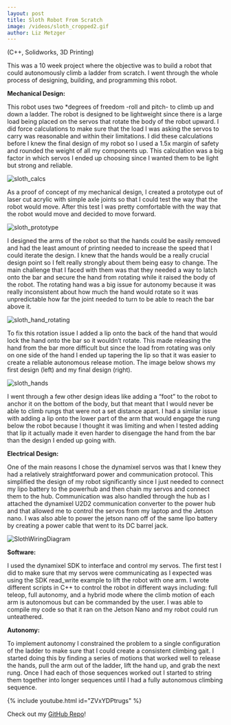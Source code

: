 ```yaml
--- 
layout: post
title: Sloth Robot From Scratch
image: /videos/sloth_cropped2.gif
author: Liz Metzger
---
```


(C++, Solidworks, 3D Printing)

This was a 10 week project where the objective was to build a robot that could autonomously climb a ladder from scratch. I went through the whole process of designing, building, and programming this robot.

**Mechanical Design:**

This robot uses two *degrees of freedom -roll and pitch- to climb up and down a ladder. The robot is designed to be lightweight since there is a large load being placed on the servos that rotate the body of the robot upward. I did force calculations to make sure that the load I was asking the servos to carry was reasonable and within their limitations. I did these calculations before I knew the final design of my robot so I used a 1.5x margin of safety and rounded the weight of all my components up. This calculation was a big factor in which servos I ended up choosing since I wanted them to be light but strong and reliable. 


![sloth_calcs](https://user-images.githubusercontent.com/113066141/226031570-ff06fac0-ddde-4442-9d09-650e0ceab84d.jpg)


As a proof of concept of my mechanical design, I created a prototype out of laser cut acrylic with simple axle joints so that I could test the way that the robot would move. After this test I was pretty comfortable with the way that the robot would move and decided to move forward.


![sloth_prototype](https://user-images.githubusercontent.com/113066141/225827604-8a6fa98d-1ae1-4140-b1ad-941c487c1daf.jpg)


I designed the arms of the robot so that the hands could be easily removed and had the least amount of printing needed to increase the speed that I could iterate the design. I knew that the hands would be a really crucial design point so I felt really strongly about them being easy to change. The main challenge that I faced with them was that they needed a way to latch onto the bar and secure the hand from rotating while it raised the body of the robot. The rotating hand was a big issue for autonomy because it was really inconsistent about how much the hand would rotate so it was unpredictable how far the joint needed to turn to be able to reach the bar above it. 


![sloth_hand_rotating](https://user-images.githubusercontent.com/113066141/225822850-87aa8c21-42bd-42e6-a3c7-29513b03ae34.jpg)


To fix this rotation issue I added a lip onto the back of the hand that would lock the hand onto the bar so it wouldn’t rotate. This made releasing the hand from the bar more difficult but since the load from rotating was only on one side of the hand I ended up tapering the lip so that it was easier to create a reliable autonomous release motion. The image below shows my first design (left) and my final design (right).


![sloth_hands](https://user-images.githubusercontent.com/113066141/225815053-bbb5e9d2-afa9-4a78-9903-7b8fb94945fb.jpg)


I went through a few other design ideas like adding a “foot” to the robot to anchor it on the bottom of the body, but that meant that I would never be able to climb rungs that were not a set distance apart. I had a similar issue with adding a lip onto the lower part of the arm that would engage the rung below the robot because I thought it was limiting and when I tested adding that lip it actually made it even harder to disengage the hand from the bar than the design I ended up going with. 

**Electrical Design:**

One of the main reasons I chose the dynamixel servos was that I knew they had a relatively straightforward power and communication protocol. This simplified the design of my robot significantly since I just needed to connect my lipo battery to the powerhub and then chain my servos and connect them to the hub. Communication was also handled through the hub as I attached the dynamixel U2D2 communication converter to the power hub and that allowed me to control the servos from my laptop and the Jetson nano. I was also able to power the jetson nano off of the same lipo battery by creating a power cable that went to its DC barrel jack. 


![SlothWiringDiagram](https://user-images.githubusercontent.com/113066141/225979822-29700090-b754-4848-a92c-a14cbae265f8.jpeg)


**Software:**

I used the dynamixel SDK to interface and control my servos. The first test I did to make sure that my servos were communicating as I expected was using the SDK read_write example to lift the robot with one arm. I wrote different scripts in C++ to control the robot in different ways including: full teleop, full autonomy, and a hybrid mode where the climb motion of each arm is autonomous but can be commanded by the user. I was able to compile my code so that it ran on the Jetson Nano and my robot could run unteathered.


**Autonomy:**

To implement autonomy I constrained the problem to a single configuration of the ladder to make sure that I could create a consistent climbing gait. I started doing this by finding a series of motions that worked well to release the hands, pull the arm out of the ladder, lift the hand up, and grab the next rung. Once I had each of those sequences worked out I started to string them together into longer sequences until I had a fully autonomous climbing sequence.


{% include youtube.html id="ZVxYDPtrugs" %}


Check out my [GitHub Repo](https://pages.github.com/)!
